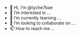 - 👋 Hi, I’m @tyche7bae
- 👀 I’m interested in ...
- 🌱 I’m currently learning ...
- 💞️ I’m looking to collaborate on ...
- 📫 How to reach me ...

<!---
tyche7bae/tyche7bae is a ✨ special ✨ repository because its `README.md` (this file) appears on your GitHub profile.
You can click the Preview link to take a look at your changes.
--->
